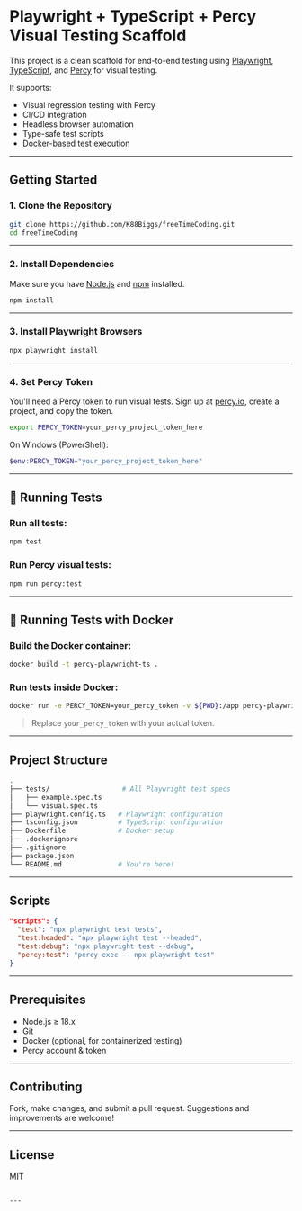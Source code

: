 # Playwright + TypeScript + Percy Visual Testing Scaffold

This project is a clean scaffold for end-to-end testing using [Playwright](https://playwright.dev/), [TypeScript](https://www.typescriptlang.org/), and [Percy](https://percy.io/) for visual testing.

It supports:
- Visual regression testing with Percy
- CI/CD integration
- Headless browser automation
- Type-safe test scripts
- Docker-based test execution

---

##  Getting Started

### 1. **Clone the Repository**

```bash
git clone https://github.com/K88Biggs/freeTimeCoding.git
cd freeTimeCoding
````

---

### 2. **Install Dependencies**

Make sure you have [Node.js](https://nodejs.org/) and [npm](https://www.npmjs.com/) installed.

```bash
npm install
```

---

### 3. **Install Playwright Browsers**

```bash
npx playwright install
```

---

### 4. **Set Percy Token**

You'll need a Percy token to run visual tests. Sign up at [percy.io](https://percy.io/), create a project, and copy the token.

```bash
export PERCY_TOKEN=your_percy_project_token_here
```

On Windows (PowerShell):

```powershell
$env:PERCY_TOKEN="your_percy_project_token_here"
```

---

## 🧪 Running Tests

### Run all tests:

```bash
npm test
```

### Run Percy visual tests:

```bash
npm run percy:test
```

---

## 🐳 Running Tests with Docker

### Build the Docker container:

```bash
docker build -t percy-playwright-ts .
```

### Run tests inside Docker:

```bash
docker run -e PERCY_TOKEN=your_percy_token -v ${PWD}:/app percy-playwright-ts
```

> Replace `your_percy_token` with your actual token.

---

##  Project Structure

```bash
.
├── tests/                  # All Playwright test specs
│   ├── example.spec.ts
│   └── visual.spec.ts
├── playwright.config.ts   # Playwright configuration
├── tsconfig.json          # TypeScript configuration
├── Dockerfile             # Docker setup
├── .dockerignore
├── .gitignore
├── package.json
└── README.md              # You're here!
```

---

##  Scripts

```json
"scripts": {
  "test": "npx playwright test tests",
  "test:headed": "npx playwright test --headed",
  "test:debug": "npx playwright test --debug",
  "percy:test": "percy exec -- npx playwright test"
}
```

---

##  Prerequisites

* Node.js ≥ 18.x
* Git
* Docker (optional, for containerized testing)
* Percy account & token

---

##  Contributing

Fork, make changes, and submit a pull request. Suggestions and improvements are welcome!

---

##  License

MIT

```

---
